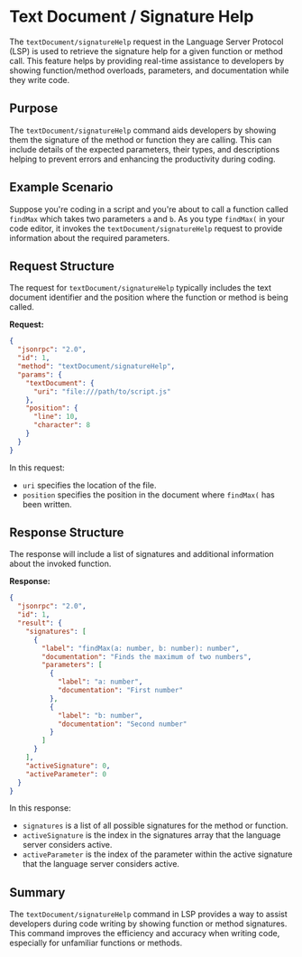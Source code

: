 # Text Document / Signature Help

The `textDocument/signatureHelp` request in the Language Server Protocol (LSP) is used to retrieve the signature help for a given function or method call. This feature helps by providing real-time assistance to developers by showing function/method overloads, parameters, and documentation while they write code.

## Purpose

The `textDocument/signatureHelp` command aids developers by showing them the signature of the method or function they are calling. This can include details of the expected parameters, their types, and descriptions helping to prevent errors and enhancing the productivity during coding.

## Example Scenario

Suppose you're coding in a script and you're about to call a function called `findMax` which takes two parameters `a` and `b`. As you type `findMax(` in your code editor, it invokes the `textDocument/signatureHelp` request to provide information about the required parameters.

## Request Structure

The request for `textDocument/signatureHelp` typically includes the text document identifier and the position where the function or method is being called.

**Request:**

```json
{
  "jsonrpc": "2.0",
  "id": 1,
  "method": "textDocument/signatureHelp",
  "params": {
    "textDocument": {
      "uri": "file:///path/to/script.js"
    },
    "position": {
      "line": 10,
      "character": 8
    }
  }
}
```

In this request:
- `uri` specifies the location of the file.
- `position` specifies the position in the document where `findMax(` has been written.

## Response Structure

The response will include a list of signatures and additional information about the invoked function.

**Response:**

```json
{
  "jsonrpc": "2.0",
  "id": 1,
  "result": {
    "signatures": [
      {
        "label": "findMax(a: number, b: number): number",
        "documentation": "Finds the maximum of two numbers",
        "parameters": [
          {
            "label": "a: number",
            "documentation": "First number"
          },
          {
            "label": "b: number",
            "documentation": "Second number"
          }
        ]
      }
    ],
    "activeSignature": 0,
    "activeParameter": 0
  }
}
```

In this response:
- `signatures` is a list of all possible signatures for the method or function.
- `activeSignature` is the index in the signatures array that the language server considers active.
- `activeParameter` is the index of the parameter within the active signature that the language server considers active.

## Summary

The `textDocument/signatureHelp` command in LSP provides a way to assist developers during code writing by showing function or method signatures. This command improves the efficiency and accuracy when writing code, especially for unfamiliar functions or methods.